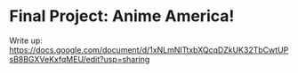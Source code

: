 
# Final Project: Anime America!

Write up: https://docs.google.com/document/d/1xNLmNITtxbXQcqDZkUK32TbCwtUPsB8BGXVeKxfqMEU/edit?usp=sharing


